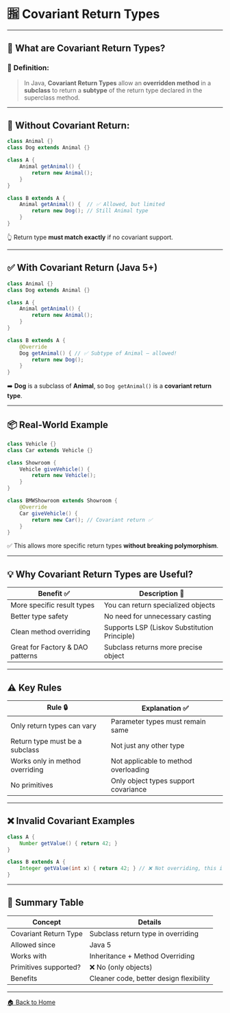 # 🈯 Covariant Return Types

---

## 🧠 What are Covariant Return Types?

### 📌 **Definition:**

> In Java, **Covariant Return Types** allow an **overridden method** in a **subclass** to return a **subtype** of the return type declared in the superclass method.

---

## 👀 Without Covariant Return:

```java
class Animal {}
class Dog extends Animal {}

class A {
    Animal getAnimal() {
        return new Animal();
    }
}

class B extends A {
    Animal getAnimal() {  // ✅ Allowed, but limited
        return new Dog(); // Still Animal type
    }
}
```

👆 Return type **must match exactly** if no covariant support.

---

## ✅ With Covariant Return (Java 5+)

```java
class Animal {}
class Dog extends Animal {}

class A {
    Animal getAnimal() {
        return new Animal();
    }
}

class B extends A {
    @Override
    Dog getAnimal() { // ✅ Subtype of Animal — allowed!
        return new Dog();
    }
}
```

➡️ **Dog** is a subclass of **Animal**, so `Dog getAnimal()` is a **covariant return type**.

---

## 📦 Real-World Example

```java
class Vehicle {}
class Car extends Vehicle {}

class Showroom {
    Vehicle giveVehicle() {
        return new Vehicle();
    }
}

class BMWShowroom extends Showroom {
    @Override
    Car giveVehicle() {
        return new Car(); // Covariant return ✅
    }
}
```

✅ This allows more specific return types **without breaking polymorphism**.

---

## 💡 Why Covariant Return Types are Useful?

| Benefit ✅                        | Description 🧠                               |
| -------------------------------- | -------------------------------------------- |
| More specific result types       | You can return specialized objects           |
| Better type safety               | No need for unnecessary casting              |
| Clean method overriding          | Supports LSP (Liskov Substitution Principle) |
| Great for Factory & DAO patterns | Subclass returns more precise object         |

---

## ⚠️ Key Rules

| Rule 🔒                         | Explanation ✅                        |
| ------------------------------- | ------------------------------------ |
| Only return types can vary      | Parameter types must remain same     |
| Return type must be a subclass  | Not just any other type              |
| Works only in method overriding | Not applicable to method overloading |
| No primitives                   | Only object types support covariance |

---

## ❌ Invalid Covariant Examples

```java
class A {
    Number getValue() { return 42; }
}

class B extends A {
    Integer getValue(int x) { return 42; } // ❌ Not overriding, this is overloading
}
```

---

## 🏁 Summary Table

| Concept               | Details                                 |
| --------------------- | --------------------------------------- |
| Covariant Return Type | Subclass return type in overriding      |
| Allowed since         | Java 5                                  |
| Works with            | Inheritance + Method Overriding         |
| Primitives supported? | ❌ No (only objects)                     |
| Benefits              | Cleaner code, better design flexibility |

---

[🏠 Back to Home](../..)
